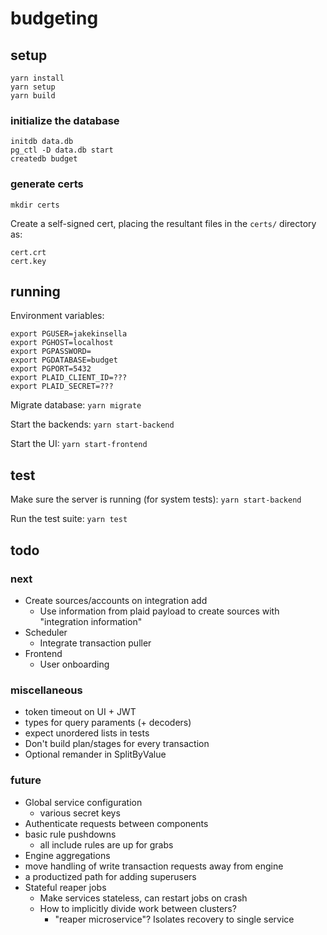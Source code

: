 # budgeting

## setup
`yarn install`  
`yarn setup`  
`yarn build`  

### initialize the database
`initdb data.db`  
`pg_ctl -D data.db start`  
`createdb budget`  

### generate certs
`mkdir certs`

Create a self-signed cert, placing the resultant files in the `certs/` directory as:
```
cert.crt
cert.key
```

## running

Environment variables:
```
export PGUSER=jakekinsella
export PGHOST=localhost
export PGPASSWORD=
export PGDATABASE=budget
export PGPORT=5432
export PLAID_CLIENT_ID=???
export PLAID_SECRET=???
```

Migrate database:
`yarn migrate`

Start the backends:
`yarn start-backend`

Start the UI:
`yarn start-frontend`

## test
Make sure the server is running (for system tests):
`yarn start-backend`

Run the test suite:
`yarn test`

## todo

### next
 - Create sources/accounts on integration add
   - Use information from plaid payload to create sources with "integration information"
 - Scheduler
   - Integrate transaction puller
 - Frontend
   - User onboarding

### miscellaneous
 - token timeout on UI + JWT
 - types for query paraments (+ decoders)
 - expect unordered lists in tests
 - Don't build plan/stages for every transaction
 - Optional remander in SplitByValue

### future
 - Global service configuration
   - various secret keys
 - Authenticate requests between components
 - basic rule pushdowns
   - all include rules are up for grabs
 - Engine aggregations
 - move handling of write transaction requests away from engine
 - a productized path for adding superusers
 - Stateful reaper jobs
    - Make services stateless, can restart jobs on crash
    - How to implicitly divide work between clusters?
       - "reaper microservice"? Isolates recovery to single service
